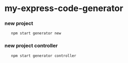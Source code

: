 # my-express-code-generator

### new project
```bash
   npm start generator new
```

### new project controller
```bash
   npm start generator controller
```
